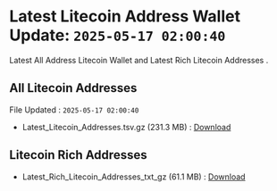 # Latest Litecoin Address Wallet Update: `2025-05-17 02:00:40`

Latest All Address Litecoin Wallet and Latest Rich Litecoin Addresses .

## All Litecoin Addresses

File Updated : `2025-05-17 02:00:40`

- Latest_Litecoin_Addresses.tsv.gz (231.3 MB) : [Download](https://github.com/Pymmdrza/Rich-Address-Wallet/releases/tag/Litecoin)

## Litecoin Rich Addresses

- Latest_Rich_Litecoin_Addresses_txt_gz (61.1 MB) : [Download](https://github.com/Pymmdrza/Rich-Address-Wallet/releases/tag/Litecoin)
